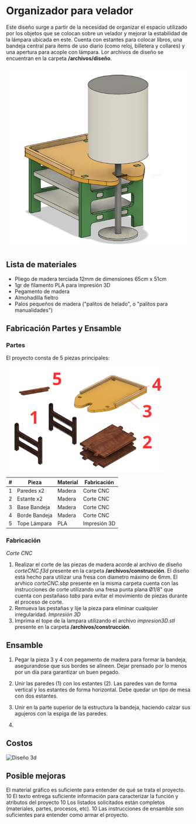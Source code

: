 # Organizador para velador

Este diseño surge a partir de la necesidad de organizar el espacio utilizado por los objetos que se colocan sobre un velador y mejorar la estabilidad de la lámpara ubicada en este. Cuenta con estantes para colocar libros, una bandeja central para items de uso diario (como reloj, billetera y collares) y una apertura para acople con lámpara.
Lor archivos de diseño se encuentran en la carpeta **/archivos/diseño**.

![Diseño 3d](img/diseno3d.png) 

## Lista de materiales 
- Pliego de madera terciada 12mm de dimensiones 65cm x 51cm
- 1gr de filamento PLA para impresión 3D
- Pegamento de madera
- Almohadilla fieltro
- Palos pequeños de madera ("palitos de helado", o "palitos para manualidades")

## Fabricación Partes y Ensamble
### Partes
El proyecto consta de 5 piezas principales: 

![Partes diseño](img/partes.png) 

| # | Pieza         | Material | Fabricación  |
|---|---------------|----------|--------------|
| 1 | Paredes x2      | Madera   | Corte CNC    |
| 2 | Estante x2   | Madera   | Corte CNC    |
| 3 | Base Bandeja  | Madera   | Corte CNC    |
| 4 | Borde Bandeja | Madera   | Corte CNC    |
| 5 | Tope Lámpara  | PLA      | Impresión 3D |

### Fabricación 
*Corte CNC*
1. Realizar el corte de las piezas de madera acorde al archivo de diseño *corteCNC.f3d* presente en la carpeta **/archivos/construcción**. El diseño está hecho para utilizar una fresa con diametro máximo de 6mm. El arvhico *corteCNC.sbp* presente en la misma carpeta cuenta con las instrucciones de corte utilizando una fresa punta plana Ø1/8" que cuenta con pestañaso *tabs* para evitar el movimiento de piezas durante el proceso de corte.
2. Remueva las pestañas y lije la pieza para eliminar cualquier irregularidad.
*Impresión 3D*
1. Imprima el tope de la lampara utilizando el archivo *impresion3D.stl* presente en la carpeta **/archivos/construcción**.
## Ensamble
1. Pegar la pieza 3 y 4 con pegamento de madera para formar la bandeja, asegurandose que sus bordes se alineen. Dejar prensado por lo menos por un día para garantizar un buen pegado.
2. Unir las paredes (1) con los estantes (2). Las paredes van de forma vertical y los estantes de forma horizontal. Debe quedar un tipo de mesa con dos estantes.
3. Unir en la parte superior de la estructura la bandeja, haciendo calzar sus agujeros con la espiga de las paredes.

4. 
## Costos

![Diseño 3d](img/soporte.JPG) 

## Posible mejoras

El material gráfico es suficiente para entender de qué se trata el proyecto. 10 El texto entrega suficiente información para caracterizar la función y atributos del proyecto 10 Los listados solicitados están completos (materiales, partes, procesos, etc). 10 Las instrucciones de ensamble son suficientes para entender como armar el proyecto. 
